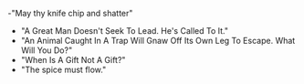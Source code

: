 -"May thy knife chip and shatter"
- "A Great Man Doesn\'t Seek To Lead. He\'s Called To It."
- "An Animal Caught In A Trap Will Gnaw Off Its Own Leg To Escape. What Will You Do?"
- "When Is A Gift Not A Gift?"
- "The spice must flow."
